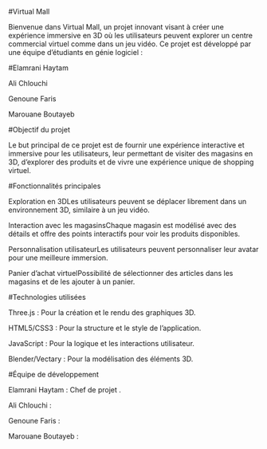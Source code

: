 #Virtual Mall

Bienvenue dans Virtual Mall, un projet innovant visant à créer une expérience immersive en 3D où les utilisateurs peuvent explorer un centre commercial virtuel comme dans un jeu vidéo. Ce projet est développé par une équipe d’étudiants en génie logiciel :

#Elamrani Haytam

Ali Chlouchi

Genoune Faris

Marouane Boutayeb

#Objectif du projet

Le but principal de ce projet est de fournir une expérience interactive et immersive pour les utilisateurs, leur permettant de visiter des magasins en 3D, d’explorer des produits et de vivre une expérience unique de shopping virtuel.

#Fonctionnalités principales

Exploration en 3DLes utilisateurs peuvent se déplacer librement dans un environnement 3D, similaire à un jeu vidéo.

Interaction avec les magasinsChaque magasin est modélisé avec des détails et offre des points interactifs pour voir les produits disponibles.

Personnalisation utilisateurLes utilisateurs peuvent personnaliser leur avatar pour une meilleure immersion.

Panier d’achat virtuelPossibilité de sélectionner des articles dans les magasins et de les ajouter à un panier.

#Technologies utilisées

Three.js : Pour la création et le rendu des graphiques 3D.

HTML5/CSS3 : Pour la structure et le style de l’application.

JavaScript : Pour la logique et les interactions utilisateur.

Blender/Vectary : Pour la modélisation des éléments 3D.

#Équipe de développement

Elamrani Haytam : Chef de projet .

Ali Chlouchi :

Genoune Faris :

Marouane Boutayeb :


